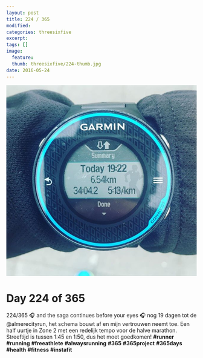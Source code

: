 ```yaml
---
layout: post
title: 224 / 365
modified:
categories: threesixfive
excerpt:
tags: []
image:
  feature: 
  thumb: threesixfive/224-thumb.jpg
date: 2016-05-24
---
```


![224](/images/threesixfive/224.jpg)

# Day 224 of 365

224/365 🎧 and the saga continues before your eyes 🎧 nog 19 dagen tot de @almerecityrun, het schema bouwt af en mijn vertrouwen neemt toe. Een half uurtje in Zone 2 met een redelijk tempo voor de halve marathon. Streeftijd is tussen 1:45 en 1:50, dus het moet goedkomen! **\#runner** **\#running** **\#freeathlete** **\#alwaysrunning** **\#365** **\#365project** **\#365days** **\#health** **\#fitness** **\#instafit**
